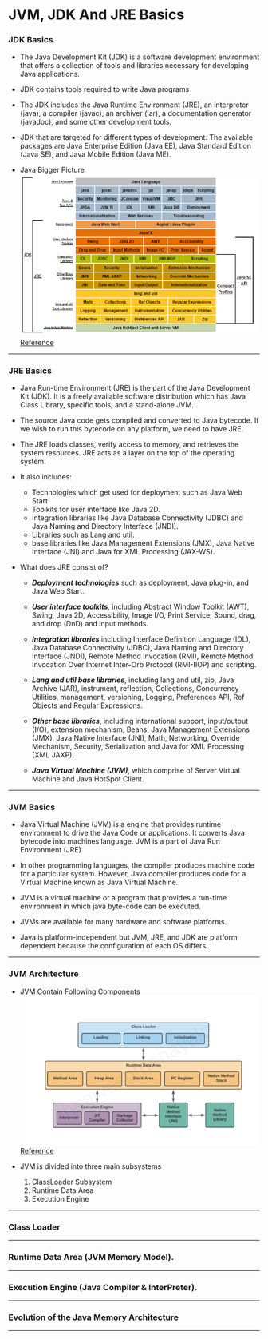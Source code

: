 # JVM, JDK And JRE Basics

### JDK Basics

- The Java Development Kit (JDK) is a software development environment that offers a collection of tools and libraries necessary for developing Java applications.

* JDK contains tools required to write Java programs

* The JDK includes the Java Runtime Environment (JRE), an interpreter (java), a compiler (javac), an archiver (jar), a documentation generator (javadoc), and some other development tools.

- JDK that are targeted for different types of development. The available packages are Java Enterprise Edition (Java EE), Java Standard Edition (Java SE), and Java Mobile Edition (Java ME).

* Java Bigger Picture
  ![The Bigger Picture](../../javaPicture.png)
  [Reference](https://docs.oracle.com/javase/8/docs/)

---

### JRE Basics

- Java Run-time Environment (JRE) is the part of the Java Development Kit (JDK). It is a freely available software distribution which has Java Class Library, specific tools, and a stand-alone JVM.

- The source Java code gets compiled and converted to Java bytecode. If we wish to run this bytecode on any platform, we need to have JRE.

- The JRE loads classes, verify access to memory, and retrieves the system resources. JRE acts as a layer on the top of the operating system.

- It also includes:

  - Technologies which get used for deployment such as Java Web Start.
  - Toolkits for user interface like Java 2D.
  - Integration libraries like Java Database Connectivity (JDBC) and Java Naming and Directory Interface (JNDI).
  - Libraries such as Lang and util.
  - base libraries like Java Management Extensions (JMX), Java Native Interface (JNI) and Java for XML Processing (JAX-WS).

- What does JRE consist of?

  - **_Deployment technologies_** such as deployment, Java plug-in, and Java Web Start.

  - **_User interface toolkits_**, including Abstract Window Toolkit (AWT), Swing, Java 2D, Accessibility, Image I/O, Print Service, Sound, drag, and drop (DnD) and input methods.

  - **_Integration libraries_** including Interface Definition Language (IDL), Java Database Connectivity (JDBC), Java Naming and Directory Interface (JNDI), Remote Method Invocation (RMI), Remote Method Invocation Over Internet Inter-Orb Protocol (RMI-IIOP) and scripting.

  - **_Lang and util base libraries_**, including lang and util, zip, Java Archive (JAR), instrument, reflection, Collections, Concurrency Utilities, management, versioning, Logging, Preferences API, Ref Objects and Regular Expressions.

  - **_Other base libraries_**, including international support, input/output (I/O), extension mechanism, Beans, Java Management Extensions (JMX), Java Native Interface (JNI), Math, Networking, Override Mechanism, Security, Serialization and Java for XML Processing (XML JAXP).

  - **_Java Virtual Machine (JVM)_**, which comprise of Server Virtual Machine and Java HotSpot Client.

---

### JVM Basics

- Java Virtual Machine (JVM) is a engine that provides runtime environment to drive the Java Code or applications. It converts Java bytecode into machines language. JVM is a part of Java Run Environment (JRE).

- In other programming languages, the compiler produces machine code for a particular system. However, Java compiler produces code for a Virtual Machine known as Java Virtual Machine.

* JVM is a virtual machine or a program that provides a run-time environment in which java byte-code can be executed.

* JVMs are available for many hardware and software platforms.

* Java is platform-independent but JVM, JRE, and JDK are platform dependent because the configuration of each OS differs.

---

### JVM Architecture

- JVM Contain Following Components
  ![JVM Bigger Picture](../../JVM.png)
  [Reference](https://www.freecodecamp.org/news/jvm-tutorial-java-virtual-machine-architecture-explained-for-beginners/)

- JVM is divided into three main subsystems
  1. ClassLoader Subsystem
  1. Runtime Data Area
  1. Execution Engine

---

### Class Loader

---

### Runtime Data Area (JVM Memory Model).

---

### Execution Engine (Java Compiler & InterPreter).

---

### Evolution of the Java Memory Architecture

---

